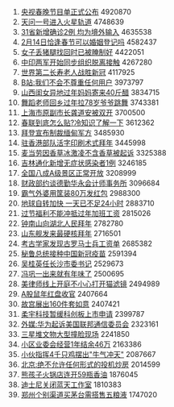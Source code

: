 1. [央视春晚节目单正式公布](http://www.baidu.com/baidu?cl=3&tn=SE_baiduhomet8_jmjb7mjw&rsv_dl=fyb_top&fr=top1000&wd=%D1%EB%CA%D3%B4%BA%CD%ED%BD%DA%C4%BF%B5%A5%D5%FD%CA%BD%B9%AB%B2%BC) 4920870
1. [天问一号进入火星轨道](http://www.baidu.com/baidu?cl=3&tn=SE_baiduhomet8_jmjb7mjw&rsv_dl=fyb_top&fr=top1000&wd=%CC%EC%CE%CA%D2%BB%BA%C5%BD%F8%C8%EB%BB%F0%D0%C7%B9%EC%B5%C0) 4748639
1. [31省新增确诊2例 均为境外输入](http://www.baidu.com/baidu?cl=3&tn=SE_baiduhomet8_jmjb7mjw&rsv_dl=fyb_top&fr=top1000&wd=31%CA%A1%D0%C2%D4%F6%C8%B7%D5%EF2%C0%FD%20%BE%F9%CE%AA%BE%B3%CD%E2%CA%E4%C8%EB) 4635538
1. [2月14日恰逢春节可以婚姻登记吗](http://www.baidu.com/baidu?cl=3&tn=SE_baiduhomet8_jmjb7mjw&rsv_dl=fyb_top&fr=top1000&wd=2%D4%C214%C8%D5%C7%A1%B7%EA%B4%BA%BD%DA%BF%C9%D2%D4%BB%E9%D2%F6%B5%C7%BC%C7%C2%F0) 4582437
1. [女子丢猪腿找回时已被腌制好](http://www.baidu.com/baidu?cl=3&tn=SE_baiduhomet8_jmjb7mjw&rsv_dl=fyb_top&fr=top1000&wd=%C5%AE%D7%D3%B6%AA%D6%ED%CD%C8%D5%D2%BB%D8%CA%B1%D2%D1%B1%BB%EB%E7%D6%C6%BA%C3) 4422051
1. [中印两军开始同步组织脱离接触](http://www.baidu.com/baidu?cl=3&tn=SE_baiduhomet8_jmjb7mjw&rsv_dl=fyb_top&fr=top1000&wd=%D6%D0%D3%A1%C1%BD%BE%FC%BF%AA%CA%BC%CD%AC%B2%BD%D7%E9%D6%AF%CD%D1%C0%EB%BD%D3%B4%A5) 4267280
1. [世界第二长寿老人战胜新冠](http://www.baidu.com/baidu?cl=3&tn=SE_baiduhomet8_jmjb7mjw&rsv_dl=fyb_top&fr=top1000&wd=%CA%C0%BD%E7%B5%DA%B6%FE%B3%A4%CA%D9%C0%CF%C8%CB%D5%BD%CA%A4%D0%C2%B9%DA) 4117925
1. [B站:我们不会不尊重任何用户](http://www.baidu.com/baidu?cl=3&tn=SE_baiduhomet8_jmjb7mjw&rsv_dl=fyb_top&fr=top1000&wd=B%D5%BE%3A%CE%D2%C3%C7%B2%BB%BB%E1%B2%BB%D7%F0%D6%D8%C8%CE%BA%CE%D3%C3%BB%A7) 3973797
1. [山西闺女异地过年妈妈寄来40斤醋](http://www.baidu.com/baidu?cl=3&tn=SE_baiduhomet8_jmjb7mjw&rsv_dl=fyb_top&fr=top1000&wd=%C9%BD%CE%F7%B9%EB%C5%AE%D2%EC%B5%D8%B9%FD%C4%EA%C2%E8%C2%E8%BC%C4%C0%B440%BD%EF%B4%D7) 3834715
1. [舞蹈老师回乡过年拉78岁爷爷跳舞](http://www.baidu.com/baidu?cl=3&tn=SE_baiduhomet8_jmjb7mjw&rsv_dl=fyb_top&fr=top1000&wd=%CE%E8%B5%B8%C0%CF%CA%A6%BB%D8%CF%E7%B9%FD%C4%EA%C0%AD78%CB%EA%D2%AF%D2%AF%CC%F8%CE%E8) 3743381
1. [上海市原副市长龚道安被双开](http://www.baidu.com/baidu?cl=3&tn=SE_baiduhomet8_jmjb7mjw&rsv_dl=fyb_top&fr=top1000&wd=%C9%CF%BA%A3%CA%D0%D4%AD%B8%B1%CA%D0%B3%A4%B9%A8%B5%C0%B0%B2%B1%BB%CB%AB%BF%AA) 3700500
1. [春联到底怎么贴?冷知识了解一下](http://www.baidu.com/baidu?cl=3&tn=SE_baiduhomet8_jmjb7mjw&rsv_dl=fyb_top&fr=top1000&wd=%B4%BA%C1%AA%B5%BD%B5%D7%D4%F5%C3%B4%CC%F9%3F%C0%E4%D6%AA%CA%B6%C1%CB%BD%E2%D2%BB%CF%C2) 3612362
1. [拜登宣布制裁缅甸军方](http://www.baidu.com/baidu?cl=3&tn=SE_baiduhomet8_jmjb7mjw&rsv_dl=fyb_top&fr=top1000&wd=%B0%DD%B5%C7%D0%FB%B2%BC%D6%C6%B2%C3%C3%E5%B5%E9%BE%FC%B7%BD) 3485930
1. [驻香港部队活字印刷术式拜年](http://www.baidu.com/baidu?cl=3&tn=SE_baiduhomet8_jmjb7mjw&rsv_dl=fyb_top&fr=top1000&wd=%D7%A4%CF%E3%B8%DB%B2%BF%B6%D3%BB%EE%D7%D6%D3%A1%CB%A2%CA%F5%CA%BD%B0%DD%C4%EA) 3445998
1. [麦当劳因香草冰激凌不含香草被起诉](http://www.baidu.com/baidu?cl=3&tn=SE_baiduhomet8_jmjb7mjw&rsv_dl=fyb_top&fr=top1000&wd=%C2%F3%B5%B1%C0%CD%D2%F2%CF%E3%B2%DD%B1%F9%BC%A4%C1%E8%B2%BB%BA%AC%CF%E3%B2%DD%B1%BB%C6%F0%CB%DF) 3325388
1. [吉林通化新增无症状感染者1例](http://www.baidu.com/baidu?cl=3&tn=SE_baiduhomet8_jmjb7mjw&rsv_dl=fyb_top&fr=top1000&wd=%BC%AA%C1%D6%CD%A8%BB%AF%D0%C2%D4%F6%CE%DE%D6%A2%D7%B4%B8%D0%C8%BE%D5%DF1%C0%FD) 3246185
1. [全国八成A级景区正常开放](http://www.baidu.com/baidu?cl=3&tn=SE_baiduhomet8_jmjb7mjw&rsv_dl=fyb_top&fr=top1000&wd=%C8%AB%B9%FA%B0%CB%B3%C9A%BC%B6%BE%B0%C7%F8%D5%FD%B3%A3%BF%AA%B7%C5) 3208999
1. [财政部约谈德勤华永会计师事务所](http://www.baidu.com/baidu?cl=3&tn=SE_baiduhomet8_jmjb7mjw&rsv_dl=fyb_top&fr=top1000&wd=%B2%C6%D5%FE%B2%BF%D4%BC%CC%B8%B5%C2%C7%DA%BB%AA%D3%C0%BB%E1%BC%C6%CA%A6%CA%C2%CE%F1%CB%F9) 3096684
1. [霸气外婆用筐装80万发红包](http://www.baidu.com/baidu?cl=3&tn=SE_baiduhomet8_jmjb7mjw&rsv_dl=fyb_top&fr=top1000&wd=%B0%D4%C6%F8%CD%E2%C6%C5%D3%C3%BF%F0%D7%B080%CD%F2%B7%A2%BA%EC%B0%FC) 2988300
1. [地球自转加快 一天已不足24小时](http://www.baidu.com/baidu?cl=3&tn=SE_baiduhomet8_jmjb7mjw&rsv_dl=fyb_top&fr=top1000&wd=%B5%D8%C7%F2%D7%D4%D7%AA%BC%D3%BF%EC%20%D2%BB%CC%EC%D2%D1%B2%BB%D7%E324%D0%A1%CA%B1) 2883710
1. [过节福利不能冲抵过年加班工资](http://www.baidu.com/baidu?cl=3&tn=SE_baiduhomet8_jmjb7mjw&rsv_dl=fyb_top&fr=top1000&wd=%B9%FD%BD%DA%B8%A3%C0%FB%B2%BB%C4%DC%B3%E5%B5%D6%B9%FD%C4%EA%BC%D3%B0%E0%B9%A4%D7%CA) 2815026
1. [钟南山向湖北人民拜年](http://www.baidu.com/baidu?cl=3&tn=SE_baiduhomet8_jmjb7mjw&rsv_dl=fyb_top&fr=top1000&wd=%D6%D3%C4%CF%C9%BD%CF%F2%BA%FE%B1%B1%C8%CB%C3%F1%B0%DD%C4%EA) 2782780
1. [山东舰发来最硬核拜年](http://www.baidu.com/baidu?cl=3&tn=SE_baiduhomet8_jmjb7mjw&rsv_dl=fyb_top&fr=top1000&wd=%C9%BD%B6%AB%BD%A2%B7%A2%C0%B4%D7%EE%D3%B2%BA%CB%B0%DD%C4%EA) 2716501
1. [考古学家发现古罗马士兵工资单](http://www.baidu.com/baidu?cl=3&tn=SE_baiduhomet8_jmjb7mjw&rsv_dl=fyb_top&fr=top1000&wd=%BF%BC%B9%C5%D1%A7%BC%D2%B7%A2%CF%D6%B9%C5%C2%DE%C2%ED%CA%BF%B1%F8%B9%A4%D7%CA%B5%A5) 2685382
1. [秘鲁总统接种中国新冠疫苗](http://www.baidu.com/baidu?cl=3&tn=SE_baiduhomet8_jmjb7mjw&rsv_dl=fyb_top&fr=top1000&wd=%C3%D8%C2%B3%D7%DC%CD%B3%BD%D3%D6%D6%D6%D0%B9%FA%D0%C2%B9%DA%D2%DF%C3%E7) 2591394
1. [吴桂英任长沙市委书记](http://www.baidu.com/baidu?cl=3&tn=SE_baiduhomet8_jmjb7mjw&rsv_dl=fyb_top&fr=top1000&wd=%CE%E2%B9%F0%D3%A2%C8%CE%B3%A4%C9%B3%CA%D0%CE%AF%CA%E9%BC%C7) 2529673
1. [冯巩一出来就有年味了](http://www.baidu.com/baidu?cl=3&tn=SE_baiduhomet8_jmjb7mjw&rsv_dl=fyb_top&fr=top1000&wd=%B7%EB%B9%AE%D2%BB%B3%F6%C0%B4%BE%CD%D3%D0%C4%EA%CE%B6%C1%CB) 2500695
1. [美律师线上开庭不小心打开猫滤镜](http://www.baidu.com/baidu?cl=3&tn=SE_baiduhomet8_jmjb7mjw&rsv_dl=fyb_top&fr=top1000&wd=%C3%C0%C2%C9%CA%A6%CF%DF%C9%CF%BF%AA%CD%A5%B2%BB%D0%A1%D0%C4%B4%F2%BF%AA%C3%A8%C2%CB%BE%B5) 2494989
1. [A股鼠年红盘收官](http://www.baidu.com/baidu?cl=3&tn=SE_baiduhomet8_jmjb7mjw&rsv_dl=fyb_top&fr=top1000&wd=A%B9%C9%CA%F3%C4%EA%BA%EC%C5%CC%CA%D5%B9%D9) 2407664
1. [故宫展出160件套如意](http://www.baidu.com/baidu?cl=3&tn=SE_baiduhomet8_jmjb7mjw&rsv_dl=fyb_top&fr=top1000&wd=%B9%CA%B9%AC%D5%B9%B3%F6160%BC%FE%CC%D7%C8%E7%D2%E2) 2407421
1. [柔宇科技暂缓科创板上市申请](http://www.baidu.com/baidu?cl=3&tn=SE_baiduhomet8_jmjb7mjw&rsv_dl=fyb_top&fr=top1000&wd=%C8%E1%D3%EE%BF%C6%BC%BC%D4%DD%BB%BA%BF%C6%B4%B4%B0%E5%C9%CF%CA%D0%C9%EA%C7%EB) 2399787
1. [外媒:华为起诉美国联邦通信委员会](http://www.baidu.com/baidu?cl=3&tn=SE_baiduhomet8_jmjb7mjw&rsv_dl=fyb_top&fr=top1000&wd=%CD%E2%C3%BD%3A%BB%AA%CE%AA%C6%F0%CB%DF%C3%C0%B9%FA%C1%AA%B0%EE%CD%A8%D0%C5%CE%AF%D4%B1%BB%E1) 2323161
1. [三星堆文物大型撞脸现场](http://www.baidu.com/baidu?cl=3&tn=SE_baiduhomet8_jmjb7mjw&rsv_dl=fyb_top&fr=top1000&wd=%C8%FD%D0%C7%B6%D1%CE%C4%CE%EF%B4%F3%D0%CD%D7%B2%C1%B3%CF%D6%B3%A1) 2241850
1. [小区业委会经营1年结余46万](http://www.baidu.com/baidu?cl=3&tn=SE_baiduhomet8_jmjb7mjw&rsv_dl=fyb_top&fr=top1000&wd=%D0%A1%C7%F8%D2%B5%CE%AF%BB%E1%BE%AD%D3%AA1%C4%EA%BD%E1%D3%E046%CD%F2) 2163386
1. [小伙指挥4千只鸡摆出"牛气冲天"](http://www.baidu.com/baidu?cl=3&tn=SE_baiduhomet8_jmjb7mjw&rsv_dl=fyb_top&fr=top1000&wd=%D0%A1%BB%EF%D6%B8%BB%D34%C7%A7%D6%BB%BC%A6%B0%DA%B3%F6%22%C5%A3%C6%F8%B3%E5%CC%EC%22) 2087667
1. [北京:绝不允许任何形式的投机炒房](http://www.baidu.com/baidu?cl=3&tn=SE_baiduhomet8_jmjb7mjw&rsv_dl=fyb_top&fr=top1000&wd=%B1%B1%BE%A9%3A%BE%F8%B2%BB%D4%CA%D0%ED%C8%CE%BA%CE%D0%CE%CA%BD%B5%C4%CD%B6%BB%FA%B3%B4%B7%BF) 2014599
1. [熊孩子火锅店连开59瓶香油](http://www.baidu.com/baidu?cl=3&tn=SE_baiduhomet8_jmjb7mjw&rsv_dl=fyb_top&fr=top1000&wd=%D0%DC%BA%A2%D7%D3%BB%F0%B9%F8%B5%EA%C1%AC%BF%AA59%C6%BF%CF%E3%D3%CD) 1876045
1. [迪士尼关闭蓝天工作室](http://www.baidu.com/baidu?cl=3&tn=SE_baiduhomet8_jmjb7mjw&rsv_dl=fyb_top&fr=top1000&wd=%B5%CF%CA%BF%C4%E1%B9%D8%B1%D5%C0%B6%CC%EC%B9%A4%D7%F7%CA%D2) 1810383
1. [郑州个别渠道买茅台需搭售五粮液](http://www.baidu.com/baidu?cl=3&tn=SE_baiduhomet8_jmjb7mjw&rsv_dl=fyb_top&fr=top1000&wd=%D6%A3%D6%DD%B8%F6%B1%F0%C7%FE%B5%C0%C2%F2%C3%A9%CC%A8%D0%E8%B4%EE%CA%DB%CE%E5%C1%B8%D2%BA) 1747020